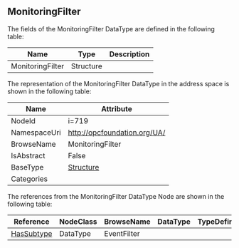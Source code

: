 <!-- datatype -->
## MonitoringFilter
  
<!-- end of description -->
The fields of the MonitoringFilter DataType are defined in the following table:  

|Name|Type|Description|
|---|---|---|
|MonitoringFilter|Structure||

The representation of the MonitoringFilter DataType in the address space is shown in the following table:  

|Name|Attribute|
|---|---|
|NodeId|i=719|
|NamespaceUri|http://opcfoundation.org/UA/|
|BrowseName|MonitoringFilter|
|IsAbstract|False|
|BaseType|[Structure](../../DataTypes/Structure/readme.md)|
|Categories||

The references from the MonitoringFilter DataType Node are shown in the following table:  

|Reference|NodeClass|BrowseName|DataType|TypeDefinition|ModellingRule|
|---|---|---|---|---|---|
|[HasSubtype](../../ReferenceTypes/HasSubtype/readme.md)|DataType|EventFilter||||

